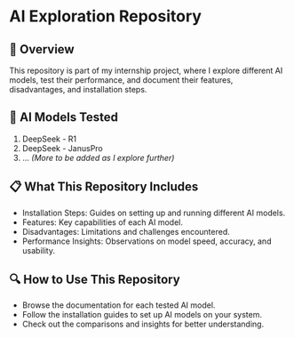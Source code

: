 # AI Exploration Repository

## 📌 Overview
This repository is part of my internship project, where I explore different AI models, test their performance, and document their features, disadvantages, and installation steps. 

## 🧪 AI Models Tested
1. DeepSeek - R1
2. DeepSeek - JanusPro
3. ... *(More to be added as I explore further)*

## 📋 What This Repository Includes
- Installation Steps: Guides on setting up and running different AI models.
- Features: Key capabilities of each AI model.
- Disadvantages: Limitations and challenges encountered.
- Performance Insights: Observations on model speed, accuracy, and usability.

## 🔍 How to Use This Repository
- Browse the documentation for each tested AI model.
- Follow the installation guides to set up AI models on your system.
- Check out the comparisons and insights for better understanding.
